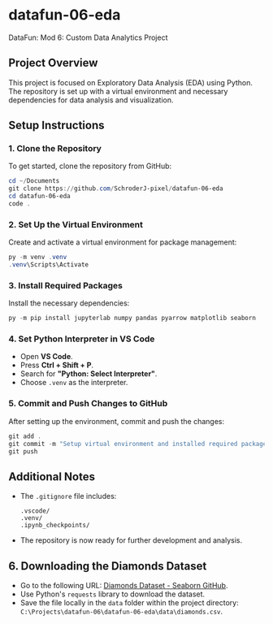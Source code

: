 # datafun-06-eda
DataFun: Mod 6: Custom Data Analytics Project

## Project Overview
This project is focused on Exploratory Data Analysis (EDA) using Python. The repository is set up with a virtual environment and necessary dependencies for data analysis and visualization.

## Setup Instructions

### 1. Clone the Repository
To get started, clone the repository from GitHub:
```powershell
cd ~/Documents
git clone https://github.com/SchroderJ-pixel/datafun-06-eda
cd datafun-06-eda
code .
```

### 2. Set Up the Virtual Environment
Create and activate a virtual environment for package management:
```powershell
py -m venv .venv
.venv\Scripts\Activate
```

### 3. Install Required Packages
Install the necessary dependencies:
```powershell
py -m pip install jupyterlab numpy pandas pyarrow matplotlib seaborn
```

### 4. Set Python Interpreter in VS Code
- Open **VS Code**.
- Press **Ctrl + Shift + P**.
- Search for **"Python: Select Interpreter"**.
- Choose `.venv` as the interpreter.

### 5. Commit and Push Changes to GitHub
After setting up the environment, commit and push the changes:
```powershell
git add .
git commit -m "Setup virtual environment and installed required packages"
git push
```

## Additional Notes
- The `.gitignore` file includes:
  ```
  .vscode/
  .venv/
  .ipynb_checkpoints/
  ```
- The repository is now ready for further development and analysis.

## 6. Downloading the Diamonds Dataset
- Go to the following URL: [Diamonds Dataset - Seaborn GitHub](https://raw.githubusercontent.com/mwaskom/seaborn-data/refs/heads/master/diamonds.csv).
- Use Python's `requests` library to download the dataset.
- Save the file locally in the `data` folder within the project directory: `C:\Projects\datafun-06\datafun-06-eda\data\diamonds.csv`.

